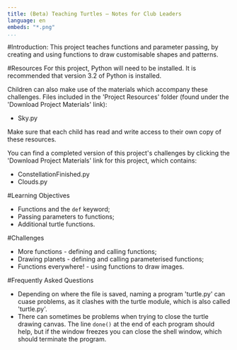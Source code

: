```yaml
---
title: (Beta) Teaching Turtles — Notes for Club Leaders
language: en
embeds: "*.png"
...
```


#Introduction:
This project teaches functions and parameter passing, by creating and using functions to draw customisable shapes and patterns.

#Resources
For this project, Python will need to be installed. It is recommended that version 3.2 of Python is installed.

Children can also make use of the materials which accompany these challenges. Files included in the 'Project Resources' folder (found under the 'Download Project Materials' link):

+ Sky.py

Make sure that each child has read and write access to their own copy of these resources.

You can find a completed version of this project's challenges by clicking the 'Download Project Materials' link for this project, which contains:

+ ConstellationFinished.py
+ Clouds.py

#Learning Objectives
+ Functions and the `def` keyword;
+ Passing parameters to functions;
+ Additional turtle functions.

#Challenges
+ More functions - defining and calling functions;
+ Drawing planets - defining and calling parameterised functions;
+ Functions everywhere! - using functions to draw images.

#Frequently Asked Questions
+ Depending on where the file is saved, naming a program 'turtle.py' can cuase problems, as it clashes with the turtle module, which is also called 'turtle.py'.
+ There can sometimes be problems when trying to close the turtle drawing canvas. The line `done()` at the end of each program should help, but if the window freezes you can close the shell window, which should terminate the program.